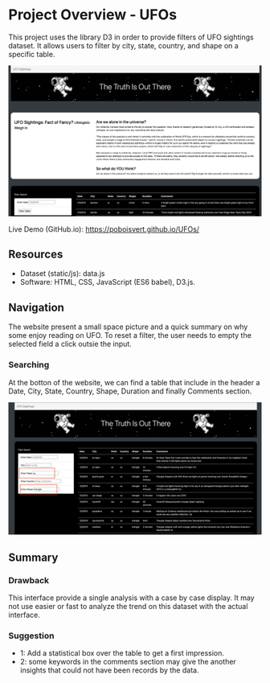 # Project Overview - UFOs

This project uses the library D3 in order to provide filters of UFO sightings dataset. It allows users to filter by city, state, country, and shape on a specific table.

![preview](preview.png)

Live Demo (GitHub.io): https://poboisvert.github.io/UFOs/

## Resources

- Dataset (static/js): data.js
- Software: HTML, CSS, JavaScript (ES6 babel), D3.js.

## Navigation

The website present a small space picture and a quick summary on why some enjoy reading on UFO. To reset a filter, the user needs to empty the selected field a click outsie the input.

### Searching

At the botton of the website, we can find a table that include in the header a Date, City, State, Country, Shape, Duration and finally Comments section.

![search](search.png)

## Summary

### Drawback

This interface provide a single analysis with a case by case display. It may not use easier or fast to analyze the trend on this dataset with the actual interface.

### Suggestion

- 1: Add a statistical box over the table to get a first impression.
- 2: some keywords in the comments section may give the another insights that could not have been records by the data.
